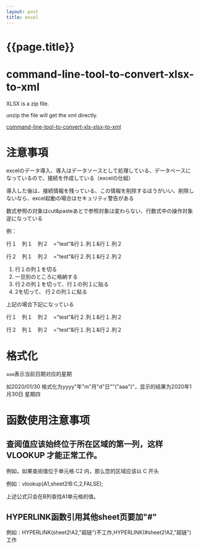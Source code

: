 ```yaml
---
layout: post
title: excel
---
```

{{page.title}}
===============

# command-line-tool-to-convert-xlsx-to-xml

XLSX  is a zip file. 

unzip the file will get the xml directly.

[command-line-tool-to-convert-xls-xlsx-to-xml](https://stackoverflow.com/a/8528596)

# 注意事項

excelのデータ導入、導入はデータソースとして処理している、データベースになっているので、接続を作成している（excelの仕組）

導入した後は、接続情報を残っている、この情報を削除するほうがいい、削除しないなら、excel起動の場合はセキュリティ警告がある


数式参照の対象はcut&pasteあとで参照対象は変わらない、行数式中の操作対象逆になっている

例：

行１　列１　列２　="test"&行１.列１&行１.列２

行２　列１　列２　="test"&行２.列１&行２.列２

1. 行１の列１を切る
2. 一旦別のところに格納する
3. 行２の列１を切って、行１の列１に貼る
4.  2を切って、 行２の列１に貼る

上記の場合下記になっている

行１　列１　列２　="test"&行２.列１&行１.列２

行２　列１　列２　="test"&行１.列１&行２.列２

# 格式化

`aaa`表示当前日期对应的星期

如2020/01/30 格式化为yyyy"年"m"月"d"日""("aaa")"，显示的结果为2020年1月30日 星期四

# 函数使用注意事项

## 查阅值应该始终位于所在区域的第一列，这样 VLOOKUP 才能正常工作。

例如，如果查阅值位于单元格 C2 内，那么您的区域应该以 C 开头

例如：vlookup(A1,sheet2!B:C,2,FALSE);

上述公式只会在B列查找A1单元格的值。

## HYPERLINK函数引用其他sheet页要加"#"

例如：HYPERLINK(sheet2!A2,"超链")不工作,HYPERLINK(#sheet2!A2,"超链")工作
